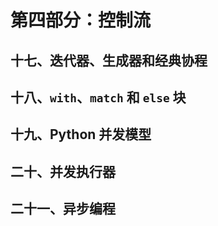 # 第四部分：控制流

## 十七、迭代器、生成器和经典协程

## 十八、`with`、`match` 和 `else` 块

## 十九、Python 并发模型

## 二十、并发执行器

## 二十一、异步编程
